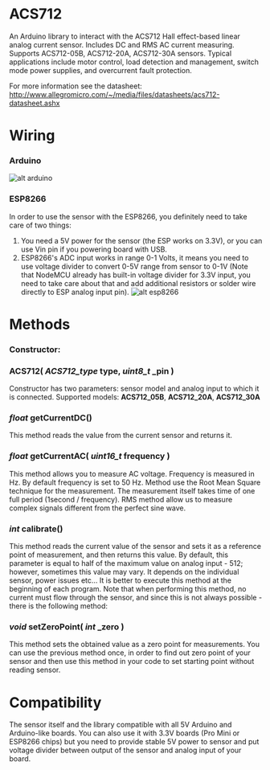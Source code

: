 ACS712
======
An Arduino library to interact with the ACS712 Hall effect-based linear analog current sensor. Includes DC and RMS AC current measuring. Supports ACS712-05B, ACS712-20A, ACS712-30A sensors. Typical applications include motor control, load detection and management, switch mode power supplies, and overcurrent fault protection.

For more information see the datasheet: http://www.allegromicro.com/~/media/files/datasheets/acs712-datasheet.ashx

Wiring
======
### Arduino
![alt arduino](https://raw.githubusercontent.com/rkoptev/ACS712-arduino/master/img/ACS712_arduino_wiring.jpg)
### ESP8266
In order to use the sensor with the ESP8266, you definitely need to take care of two things:
1. You need a 5V power for the sensor (the ESP works on 3.3V), or you can use Vin pin if you powering board with USB.
2. ESP8266's ADC input works in range 0-1 Volts, it means you need to use voltage divider to convert 0-5V range from sensor to 0-1V (Note that NodeMCU already has built-in voltage divider for 3.3V input, you need to take care about that and add additional resistors or solder wire directly to ESP analog input pin).
![alt esp8266](https://raw.githubusercontent.com/rkoptev/ACS712-arduino/master/img/ACS712_esp8266_wiring.jpg)

Methods
=======
### Constructor:
### **ACS712(** *ACS712_type* type, *uint8_t* _pin **)**
Constructor has two parameters: sensor model and analog input to which it is connected. Supported models: **ACS712_05B**, **ACS712_20A**, **ACS712_30A**

### *float* **getCurrentDC()**
This method reads the value from the current sensor and returns it.

### *float* **getCurrentAC(** *uint16_t* frequency **)**
This method allows you to measure AC voltage. Frequency is measured in Hz. By default frequency is set to 50 Hz. Method use the Root Mean Square technique for the measurement. The measurement itself takes time of one full period (1second / frequency). RMS method allow us to measure complex signals different from the perfect sine wave.

### *int* **calibrate()**
This method reads the current value of the sensor and sets it as a reference point of measurement, and then returns this value. By default, this parameter is equal to half of the maximum value on analog input - 512; however, sometimes this value may vary. It depends on the individual sensor, power issues etc… It is better to execute this method at the beginning of each program. Note that when performing this method, no current must flow through the sensor, and since this is not always possible - there is the following method:

### *void* **setZeroPoint(** *int* _zero **)**
This method sets the obtained value as a zero point for measurements. You can use the previous method once, in order to find out zero point of your sensor and then use this method in your code to set starting point without reading sensor.

Compatibility
=============
The sensor itself and the library compatible with all 5V Arduino and Arduino-like boards. You can also use it with 3.3V boards (Pro Mini or ESP8266 chips) but you need to provide stable 5V power to sensor and put voltage divider between output of the sensor and analog input of your board.
